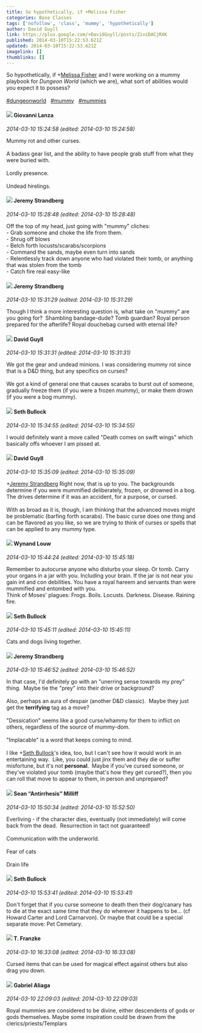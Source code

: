 ```yaml
---
title: So hypothetically, if +Melissa Fisher
categories: Base Classes
tags: ['nofollow', 'class', 'mummy', 'hypothetically']
author: David Guyll
link: https://plus.google.com/+DavidGuyll/posts/ZiviDACjRXK
published: 2014-03-10T15:22:53.621Z
updated: 2014-03-10T15:22:53.621Z
imagelink: []
thumblinks: []
---
```


So hypothetically, if <span class="proflinkWrapper"><span class="proflinkPrefix">+</span><a class="proflink" href="https://plus.google.com/104623400813415689503" oid="104623400813415689503">Melissa Fisher</a></span> and I were working on a mummy playbook for <i>Dungeon World</i> (which we are), what sort of abilities would you expect it to possess?<br /><br /> <a rel="nofollow" class="ot-hashtag" href="https://plus.google.com/s/%23dungeonworld/posts">#dungeonworld</a>   <a rel="nofollow" class="ot-hashtag" href="https://plus.google.com/s/%23mummy/posts">#mummy</a>   <a rel="nofollow" class="ot-hashtag" href="https://plus.google.com/s/%23mummies/posts">#mummies</a>  
<div id='comment z12jez3bvlybwloi304cfjp4hrjugzcg3cs'>
  <h4><img src='{{site.baseurl}}//images/avatars/102768177673605279668_photo.jpg'> Giovanni Lanza</h4>
      <p><cite>2014-03-10 15:24:58 (edited: 2014-03-10 15:24:58)</cite></p>
        <p>Mummy rot and other curses.<br /><br />A badass gear list, and the ability to have people grab stuff from what they were buried with.<br /><br />Lordly presence.<br /><br />Undead hirelings.</p>
</div>
        

<div id='comment z12jez3bvlybwloi304cfjp4hrjugzcg3cs'>
  <h4><img src='{{site.baseurl}}//images/avatars/102595580176380683252_photo.jpg'> Jeremy Strandberg</h4>
      <p><cite>2014-03-10 15:28:48 (edited: 2014-03-10 15:28:48)</cite></p>
        <p>Off the top of my head, just going with &quot;mummy&quot; cliches:<br />- Grab someone and choke the life from them.<br />- Shrug off blows<br />- Belch forth locusts/scarabs/scorpions<br />- Command the sands, maybe even turn into sands<br />- Relentlessly track down anyone who had violated their tomb, or anything that was stolen from the tomb<br />- Catch fire real easy-like</p>
</div>
        

<div id='comment z12jez3bvlybwloi304cfjp4hrjugzcg3cs'>
  <h4><img src='{{site.baseurl}}//images/avatars/102595580176380683252_photo.jpg'> Jeremy Strandberg</h4>
      <p><cite>2014-03-10 15:31:29 (edited: 2014-03-10 15:31:29)</cite></p>
        <p>Though I think a more interesting question is, what take on &quot;mummy&quot; are you going for?  Shambling bandage-dude? Tomb guardian? Royal person prepared for the afterlife? Royal douchebag cursed with eternal life?</p>
</div>
        

<div id='comment z12jez3bvlybwloi304cfjp4hrjugzcg3cs'>
  <h4><img src='{{site.baseurl}}//images/avatars/117134143142507309944_photo.jpg'> David Guyll</h4>
      <p><cite>2014-03-10 15:31:31 (edited: 2014-03-10 15:31:31)</cite></p>
        <p>We got the gear and undead minions. I was considering mummy rot since that is a D&amp;D thing, but any specifics on curses?<br /><br />We got a kind of general one that causes scarabs to burst out of someone, gradually freeze them (if you were a frozen mummy), or make them drown (if you were a bog mummy).</p>
</div>
        

<div id='comment z12jez3bvlybwloi304cfjp4hrjugzcg3cs'>
  <h4><img src='{{site.baseurl}}//images/avatars/106046847325930212223_photo.jpg'> Seth Bullock</h4>
      <p><cite>2014-03-10 15:34:55 (edited: 2014-03-10 15:34:55)</cite></p>
        <p>I would definitely want a move called &quot;Death comes on swift wings&quot; which basically offs whoever I am pissed at.</p>
</div>
        

<div id='comment z12jez3bvlybwloi304cfjp4hrjugzcg3cs'>
  <h4><img src='{{site.baseurl}}//images/avatars/117134143142507309944_photo.jpg'> David Guyll</h4>
      <p><cite>2014-03-10 15:35:09 (edited: 2014-03-10 15:35:09)</cite></p>
        <p><span class="proflinkWrapper"><span class="proflinkPrefix">+</span><a class="proflink" href="https://plus.google.com/102595580176380683252" oid="102595580176380683252">Jeremy Strandberg</a></span> Right now, that is up to you. The backgrounds determine if you were mummified deliberately, frozen, or drowned in a bog. The drives determine if it was an accident, for a purpose, or cursed.<br /><br />With as broad as it is, though, I am thinking that the advanced moves might be problematic (barfing forth scarabs). The basic curse does one thing and can be flavored as you like, so we are trying to think of curses or spells that can be applied to any mummy type.</p>
</div>
        

<div id='comment z12jez3bvlybwloi304cfjp4hrjugzcg3cs'>
  <h4><img src='{{site.baseurl}}//images/avatars/111256963556395023796_photo.jpg'> Wynand Louw</h4>
      <p><cite>2014-03-10 15:44:24 (edited: 2014-03-10 15:45:18)</cite></p>
        <p>Remember to autocurse anyone who disturbs your sleep. Or tomb. Carry your organs in a jar with you. Including your brain. If the jar is not near you gain int and con debilities. You have a royal hareem and servants than were mummified and entombed with you.<br />Think of Moses&#39; plagues: Frogs. Boils. Locusts. Darkness. Disease. Raining fire.</p>
</div>
        

<div id='comment z12jez3bvlybwloi304cfjp4hrjugzcg3cs'>
  <h4><img src='{{site.baseurl}}//images/avatars/106046847325930212223_photo.jpg'> Seth Bullock</h4>
      <p><cite>2014-03-10 15:45:11 (edited: 2014-03-10 15:45:11)</cite></p>
        <p>Cats and dogs living together.</p>
</div>
        

<div id='comment z12jez3bvlybwloi304cfjp4hrjugzcg3cs'>
  <h4><img src='{{site.baseurl}}//images/avatars/102595580176380683252_photo.jpg'> Jeremy Strandberg</h4>
      <p><cite>2014-03-10 15:46:52 (edited: 2014-03-10 15:46:52)</cite></p>
        <p>In that case, I&#39;d definitely go with an &quot;unerring sense towards my prey&quot; thing.  Maybe tie the &quot;prey&quot; into their drive or background?<br /><br />Also, perhaps an aura of despair (another D&amp;D classic).  Maybe they just get the <b>terrifying</b> tag as a move?<br /><br />&quot;Dessication&quot; seems like a good curse/whammy for them to inflict on others, regardless of the source of mummy-dom.<br /><br />&quot;Implacable&quot; is a word that keeps coming to mind. <br /><br />I like <span class="proflinkWrapper"><span class="proflinkPrefix">+</span><a class="proflink" href="https://plus.google.com/106046847325930212223" oid="106046847325930212223">Seth Bullock</a></span>&#39;s idea, too, but I can&#39;t see how it would work in an entertaining way.  Like, you could just jinx them and they die or suffer misfortune, but it&#39;s not <b>personal</b>.  Maybe if you&#39;ve cursed someone, or they&#39;ve violated your tomb (maybe that&#39;s how they get cursed?), then you can roll that move to appear to them, in person and unprepared? </p>
</div>
        

<div id='comment z12jez3bvlybwloi304cfjp4hrjugzcg3cs'>
  <h4><img src='{{site.baseurl}}//images/avatars/102767083144882698572_photo.jpg'> Sean “Antirrhesis” Milliff</h4>
      <p><cite>2014-03-10 15:50:34 (edited: 2014-03-10 15:52:50)</cite></p>
        <p>Everliving - if the character dies, eventually (not immediately) will come back from the dead.  Resurrection in tact not guaranteed!<br /><br />Communication with the underworld.<br /><br />Fear of cats<br /><br />Drain life</p>
</div>
        

<div id='comment z12jez3bvlybwloi304cfjp4hrjugzcg3cs'>
  <h4><img src='{{site.baseurl}}//images/avatars/106046847325930212223_photo.jpg'> Seth Bullock</h4>
      <p><cite>2014-03-10 15:53:41 (edited: 2014-03-10 15:53:41)</cite></p>
        <p>Don&#39;t forget that if you curse someone to death then their dog/canary has to die at the exact same time that they do wherever it happens to be... (cf Howard Carter and Lord Carnarvon). Or maybe that could be a special separate move: Pet Cemetary.</p>
</div>
        

<div id='comment z12jez3bvlybwloi304cfjp4hrjugzcg3cs'>
  <h4><img src='{{site.baseurl}}//images/avatars/110330901807759406775_photo.jpg'> T. Franzke</h4>
      <p><cite>2014-03-10 16:33:08 (edited: 2014-03-10 16:33:08)</cite></p>
        <p>Cursed items that can be used for magical effect against others but also drag you down.</p>
</div>
        

<div id='comment z12jez3bvlybwloi304cfjp4hrjugzcg3cs'>
  <h4><img src='{{site.baseurl}}//images/avatars/111017492154405940114_photo.jpg'> Gabriel Aliaga</h4>
      <p><cite>2014-03-10 22:09:03 (edited: 2014-03-10 22:09:03)</cite></p>
        <p>Royal mummies are considered to be divine, either descendents of gods or gods themselves. Maybe some inspiration could be drawn from the clerics/priests/Templars</p>
</div>
        